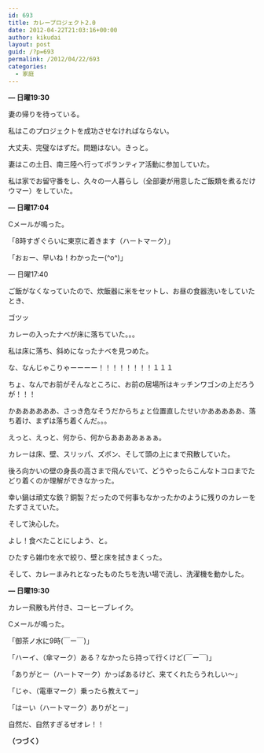 ```yaml
---
id: 693
title: カレープロジェクト2.0
date: 2012-04-22T21:03:16+00:00
author: kikudai
layout: post
guid: /?p=693
permalink: /2012/04/22/693
categories:
  - 家庭
---
```

**&#8212; 日曜19:30**
  
妻の帰りを待っている。
  
私はこのプロジェクトを成功させなければならない。
  
大丈夫、完璧なはずだ。問題はない。きっと。

妻はこの土日、南三陸へ行ってボランティア活動に参加していた。
  
私は家でお留守番をし、久々の一人暮らし（全部妻が用意したご飯類を煮るだけウマー）をしていた。

**&#8212; 日曜17:04**
  
Cメールが鳴った。

「8時すぎぐらいに東京に着きます（ハートマーク）」

「おぉー、早いね！わかったー(^o^)」

&#8212; 日曜17:40
  
ご飯がなくなっていたので、炊飯器に米をセットし、お昼の食器洗いをしていたとき、

ゴツッ

カレーの入ったナベが床に落ちていた。。。
  
私は床に落ち、斜めになったナベを見つめた。

な、なんじゃこりゃーーーー！！！！！！！！１１１
  
ちょ、なんでお前がそんなところに、お前の居場所はキッチンワゴンの上だろうが！！！
  
かああああああ、さっき危なそうだからちょと位置直したせいかあああああ、落ち着け、まずは落ち着くんだ。。。
  
えっと、えっと、何から、何からああああぁぁぁ。

カレーは床、壁、スリッパ、ズボン、そして頭の上にまで飛散していた。
  
後ろ向かいの壁の身長の高さまで飛んでいて、どうやったらこんなトコロまでたどり着くのか理解ができなかった。
  
幸い鍋は頑丈な鉄？銅製？だったので何事もなかったかのように残りのカレーをたずさえていた。

そして決心した。
  
よし！食べたことにしよう、と。

ひたすら雑巾を水で絞り、壁と床を拭きまくった。
  
そして、カレーまみれとなったものたちを洗い場で流し、洗濯機を動かした。

**&#8212; 日曜19:30**
  
カレー飛散も片付き、コーヒーブレイク。

Cメールが鳴った。

「御茶ノ水に9時(￣ー￣)」

「ハーイ、（傘マーク）ある？なかったら持って行くけど(￣ー￣)」

「ありがとー（ハートマーク）かっぱあるけど、来てくれたらうれしい～」

「じゃ、（電車マーク）乗ったら教えてー」

「はーい（ハートマーク）ありがとー」

自然だ、自然すぎるぜオレ！！

**（つづく）**